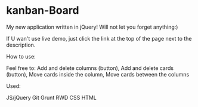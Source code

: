 # kanban-Board
 My new application written in jQuery!  Will not let you forget anything:)
 
If U wan't use live demo, just click the link at the top of the page next to the description.


How to use:

Feel free to:
Add and delete columns (button),
Add and delete cards (button),
Move cards inside the column,
Move cards between the columns

Used:

JS/jQuery
Git
Grunt
RWD
CSS
HTML
